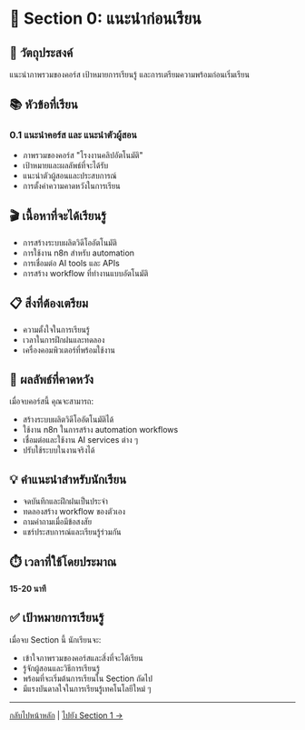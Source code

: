 # 📁 Section 0: แนะนำก่อนเรียน

## 🎯 วัตถุประสงค์
แนะนำภาพรวมของคอร์ส เป้าหมายการเรียนรู้ และการเตรียมความพร้อมก่อนเริ่มเรียน

## 📚 หัวข้อที่เรียน

### 0.1 แนะนำคอร์ส และ แนะนำตัวผู้สอน
- ภาพรวมของคอร์ส "โรงงานคลิปอัตโนมัติ"
- เป้าหมายและผลลัพธ์ที่จะได้รับ
- แนะนำตัวผู้สอนและประสบการณ์
- การตั้งค่าความคาดหวังในการเรียน

## 🎬 เนื้อหาที่จะได้เรียนรู้
- การสร้างระบบผลิตวิดีโออัตโนมัติ
- การใช้งาน n8n สำหรับ automation
- การเชื่อมต่อ AI tools และ APIs
- การสร้าง workflow ที่ทำงานแบบอัตโนมัติ

## 📋 สิ่งที่ต้องเตรียม
- ความตั้งใจในการเรียนรู้
- เวลาในการฝึกฝนและทดลอง
- เครื่องคอมพิวเตอร์ที่พร้อมใช้งาน

## 🎯 ผลลัพธ์ที่คาดหวัง
เมื่อจบคอร์สนี้ คุณจะสามารถ:
- สร้างระบบผลิตวิดีโออัตโนมัติได้
- ใช้งาน n8n ในการสร้าง automation workflows
- เชื่อมต่อและใช้งาน AI services ต่าง ๆ
- ปรับใช้ระบบในงานจริงได้

## 💡 คำแนะนำสำหรับนักเรียน
- จดบันทึกและฝึกฝนเป็นประจำ
- ทดลองสร้าง workflow ของตัวเอง
- ถามคำถามเมื่อมีข้อสงสัย
- แชร์ประสบการณ์และเรียนรู้ร่วมกัน

## ⏱️ เวลาที่ใช้โดยประมาณ
**15-20 นาที**

## ✅ เป้าหมายการเรียนรู้
เมื่อจบ Section นี้ นักเรียนจะ:
- เข้าใจภาพรวมของคอร์สและสิ่งที่จะได้เรียน
- รู้จักผู้สอนและวิธีการเรียนรู้
- พร้อมที่จะเริ่มต้นการเรียนใน Section ถัดไป
- มีแรงบันดาลใจในการเรียนรู้เทคโนโลยีใหม่ ๆ

---
[กลับไปหน้าหลัก](../README.md) | [ไปยัง Section 1 →](../Section-1/README.md)
